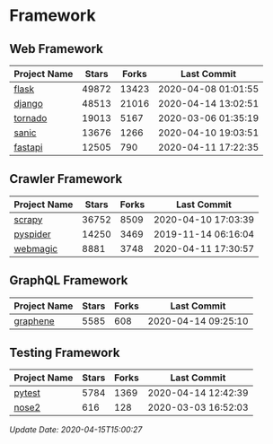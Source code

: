 # Framework

## Web Framework

| Project Name | Stars | Forks | Last Commit |
| ------------ | ----- | ----- | ----------- |
| [flask](https://github.com/pallets/flask) | 49872 | 13423 | 2020-04-08 01:01:55 |
| [django](https://github.com/django/django) | 48513 | 21016 | 2020-04-14 13:02:51 |
| [tornado](https://github.com/tornadoweb/tornado) | 19013 | 5167 | 2020-03-06 01:35:19 |
| [sanic](https://github.com/huge-success/sanic) | 13676 | 1266 | 2020-04-10 19:03:51 |
| [fastapi](https://github.com/tiangolo/fastapi) | 12505 | 790 | 2020-04-11 17:22:35 |

## Crawler Framework

| Project Name | Stars | Forks | Last Commit |
| ------------ | ----- | ----- | ----------- |
| [scrapy](https://github.com/scrapy/scrapy) | 36752 | 8509 | 2020-04-10 17:03:39 |
| [pyspider](https://github.com/binux/pyspider) | 14250 | 3469 | 2019-11-14 06:16:04 |
| [webmagic](https://github.com/code4craft/webmagic) | 8881 | 3748 | 2020-04-11 17:30:57 |

## GraphQL Framework

| Project Name | Stars | Forks | Last Commit |
| ------------ | ----- | ----- | ----------- |
| [graphene](https://github.com/graphql-python/graphene) | 5585 | 608 | 2020-04-14 09:25:10 |

## Testing Framework

| Project Name | Stars | Forks | Last Commit |
| ------------ | ----- | ----- | ----------- |
| [pytest](https://github.com/pytest-dev/pytest) | 5784 | 1369 | 2020-04-14 12:42:39 |
| [nose2](https://github.com/nose-devs/nose2) | 616 | 128 | 2020-03-03 16:52:03 |

*Update Date: 2020-04-15T15:00:27*